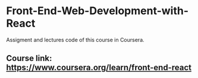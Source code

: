 # Front-End-Web-Development-with-React

  Assigment and lectures code of this course in Coursera.
  
  ## Course link: https://www.coursera.org/learn/front-end-react
